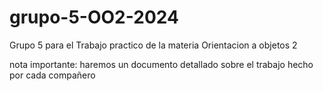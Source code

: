 # grupo-5-OO2-2024
Grupo 5 para el Trabajo practico de la materia Orientacion a objetos 2

nota importante: haremos un documento detallado sobre el trabajo hecho por cada compañero
